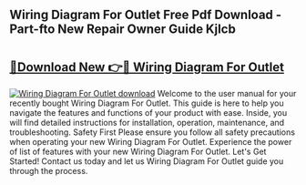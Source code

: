 ## Wiring Diagram For Outlet Free Pdf Download - Part-fto New Repair Owner Guide KjIcb

# <h2><a href="http://dfs5ej.blite.top/?on=Wiring+Diagram+For+Outlet">🔗Download New 👉🔴 Wiring Diagram For Outlet</a></h2>

[![Wiring Diagram For Outlet download](https://i.imgur.com/lujVjoI.png)](http://dfs5ej.blite.top/?on=Wiring+Diagram+For+Outlet)
Welcome to the user manual for your recently bought Wiring Diagram For Outlet. This guide is here to help you navigate the features and functions of your product with ease. Inside, you will find detailed instructions for installation, operation, maintenance, and troubleshooting. Safety First Please ensure you follow all safety precautions when operating your new Wiring Diagram For Outlet. Experience the power of list of features with your new Wiring Diagram For Outlet. Let's Get Started! Contact us today and let us Wiring Diagram For Outlet guide you through the process.
